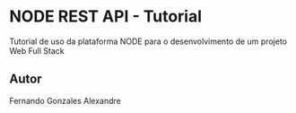 # NODE REST API - Tutorial
Tutorial de uso da plataforma NODE para o desenvolvimento de um projeto Web Full Stack
## Autor
Fernando Gonzales Alexandre
